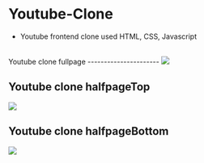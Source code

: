 # Youtube-Clone
* Youtube frontend clone used HTML, CSS, Javascript    
<br>
Youtube clone fullpage
----------------------
<img src="https://user-images.githubusercontent.com/73435545/103925955-9d6d6c80-515b-11eb-9b0c-86a055d2fb8b.PNG">

Youtube clone halfpageTop
-------------------------
<img src="https://user-images.githubusercontent.com/73435545/103926123-db6a9080-515b-11eb-8478-d69aff75cc8f.PNG">

Youtube clone halfpageBottom
----------------------------
<img src="https://user-images.githubusercontent.com/73435545/103926216-f806c880-515b-11eb-9037-d53b0fc2503f.PNG">

